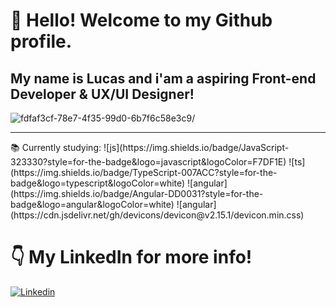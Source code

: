 
# 👋 Hello! Welcome to my Github profile.
## My name is Lucas and i'am a aspiring Front-end Developer & UX/UI Designer! 
![fdfaf3cf-78e7-4f35-99d0-6b7f6c58e3c9](https://user-images.githubusercontent.com/110312548/235371482-7f72486b-7696-450b-b341-d762c84afaa7.png)/

<hr>
📚 Currently studying: ![js](https://img.shields.io/badge/JavaScript-323330?style=for-the-badge&logo=javascript&logoColor=F7DF1E) ![ts](https://img.shields.io/badge/TypeScript-007ACC?style=for-the-badge&logo=typescript&logoColor=white) ![angular](https://img.shields.io/badge/Angular-DD0031?style=for-the-badge&logo=angular&logoColor=white)
           ![angular](https://cdn.jsdelivr.net/gh/devicons/devicon@v2.15.1/devicon.min.css)
          















 

# 👇 My LinkedIn for more info!
[![Linkedin](https://img.shields.io/badge/LinkedIn-0077B5?style=for-the-badge&logo=linkedin&logoColor=white)](https://www.linkedin.com/in/lucas-f-guanabara-1a688b1b7/)

